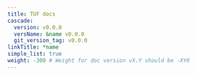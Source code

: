 ```yaml
---
title: TUF docs
cascade:
  version: v0.0.0
  versName: &name v0.0.0
  git_version_tag: v0.0.0
linkTitle: *name
simple_list: true
weight: -300 # Weight for doc version vX.Y should be -XY0
---
```


